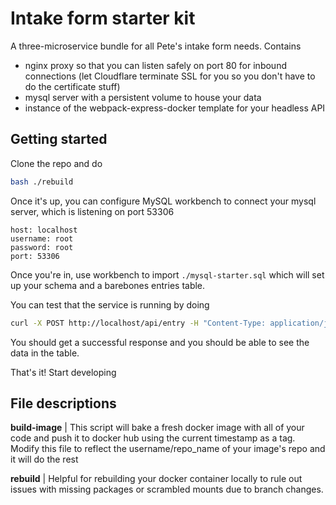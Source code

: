 # Intake form starter kit

A three-microservice bundle for all Pete's intake form needs. Contains

- nginx proxy so that you can listen safely on port 80 for inbound connections (let Cloudflare terminate SSL for you so you don't have to do the certificate stuff)
- mysql server with a persistent volume to house your data
- instance of the webpack-express-docker template for your headless API

## Getting started

Clone the repo and do

```bash
bash ./rebuild
```

Once it's up, you can configure MySQL workbench to connect your mysql server, which is listening on port 53306

```
host: localhost
username: root
password: root
port: 53306
```

Once you're in, use workbench to import `./mysql-starter.sql` which will set up your schema and a barebones entries table.

You can test that the service is running by doing

```bash
curl -X POST http://localhost/api/entry -H "Content-Type: application/json" --data '{"first_name": "TC", "last_name":"McCarthy", "email":"tc.mccarthy1@gmail.com"}'
```

You should get a successful response and you should be able to see the data in the table.

That's it! Start developing

## File descriptions

**build-image** | This script will bake a fresh docker image with all of your code and push it to docker hub using the current timestamp as a tag. Modify this file to reflect the username/repo_name of your image's repo and it will do the rest

**rebuild** | Helpful for rebuilding your docker container locally to rule out issues with missing packages or scrambled mounts due to branch changes.
